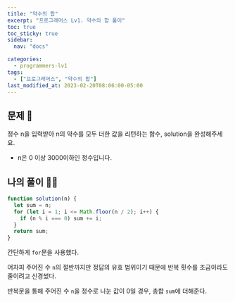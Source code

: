 ```yaml
---
title: "약수의 합"
excerpt: "프로그래머스 Lv1. 약수의 합 풀이"
toc: true
toc_sticky: true
sidebar:
  nav: "docs"

categories:
  - programmers-lv1
tags:
  - ["프로그래머스", "약수의 합"]
last_modified_at: 2023-02-20T08:06:00-05:00
---
```


## 문제 📖

정수 n을 입력받아 n의 약수를 모두 더한 값을 리턴하는 함수, solution을 완성해주세요.

- n은 0 이상 3000이하인 정수입니다.

## 나의 풀이 🙋‍♀️

```js
function solution(n) {
  let sum = n;
  for (let i = 1; i <= Math.floor(n / 2); i++) {
    if (n % i === 0) sum += i;
  }
  return sum;
}
```

간단하게 `for`문을 사용했다.

어차피 주어진 수 `n`의 절반까지만 정답의 유효 범위이기 때문에 반복 횟수를 조금이라도 줄이려고 신경썼다.

반복문을 통해 주어진 수 `n`을 정수로 나눈 값이 0일 경우, 총합 `sum`에 더해준다.
